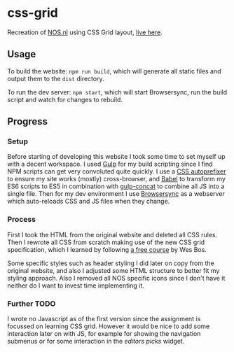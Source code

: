 # css-grid

Recreation of [NOS.nl](https://nos.nl) using CSS Grid layout, [live here](https://nos.netlify.com/).

## Usage

To build the website: `npm run build`, which will generate all static files and output them to the `dist` directory.

To run the dev server: `npm start`, which will start Browsersync, run the build script and watch for changes to rebuild.

## Progress

### Setup

Before starting of developing this website I took some time to set myself up with a decent workspace. I used [Gulp](https://github.com/gulpjs/gulp) for my build scripting since I find NPM scripts can get very convoluted quite quickly. I use a [CSS autoprefixer](https://github.com/sindresorhus/gulp-autoprefixer) to ensure my site works (mostly) cross-browser, and [Babel](https://github.com/babel/gulp-babel) to transform my ES6 scripts to ES5 in combination with [gulp-concat](https://github.com/gulp-community/gulp-concat) to combine all JS into a single file. Then for my dev environment I use [Browsersync](https://github.com/BrowserSync/browser-sync) as a webserver which auto-reloads CSS and JS files when they change.

### Process

First I took the HTML from the original website and deleted all CSS rules.
Then I rewrote all CSS from scratch making use of the new CSS grid specification, which I learned by following [a free course](https://cssgrid.io/) by Wes Bos.

Some specific styles such as header styling I did later on copy from the original website, and also I adjusted some HTML structure to better fit my styling approach.
Also I removed all NOS specific icons since I don't have it neither do I want to invest time implementing it.

### Further TODO

I wrote no Javascript as of the first version since the assignment is focussed on learning CSS grid. However it would be nice to add some interaction later on with JS, for example for showing the navigation submenus or for some interaction in the _editors picks_ widget.
